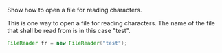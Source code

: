 Show how to open a file for reading characters.

This is one way to open a file for reading characters. The name of the file that shall be read from is in this case "test".
```java
FileReader fr = new FileReader("test");
```

